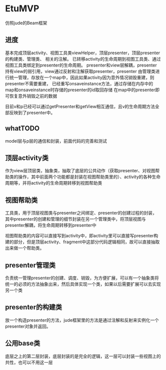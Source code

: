 # EtuMVP
仿照jude的Beam框架

## 进度
基本完成顶层activity、视图工具类viewHelper，顶层presenter，顶层presenter的构建类、管理类、
相关的注解。
已转移activity的生命周期到视图工具类、通过视图工具类绑定到presenter的生命周期。
presenter和view层解耦，presenter持有view的弱引用，view通过反射和注解获取presenter，presenter
由管理类进行统一管理，存放在一个map中，因此如果activity因为意外情况销毁重建，则presenter不需要重建，
已经重写onsaveinstance方法，通过存储在内存中的map和onsaveinstance时存储的presenter的id取回存储
在map中的presenter即可恢复意外销毁之前的数据

目前v和p已经可以通过getPresenter和getView相互通信，且v的生命周期方法全部反映到了presenter中。

## whatTODO
model层与p层的通信和封装，前面代码的完善和测试

## 顶层activity类

作为view层顶层类，抽象类，抽取了底层的公共动作（获取presenter、对视图帮助类的操作，其中前面两个功能都是封装在视图帮助类里的）、activity的各种生命周期等，并将activity的生命周期转移到视图帮助类

## 视图帮助类

工具类，用于顶层视图类与presenter之间绑定、presenter的创建过程的封装，其中presenter的创建和管理的细节封装在另一个管理类中，将顶层视图与presenter解耦，将生命周期转移到presenter中

视图帮助类的内容可以直接写到activity中，即activity里可以直接写presenter构建的部分，但是顶层activity、fragment中这部分代码逻辑相同，故可以直接抽取出来做一个帮助类。

## presenter管理类

负责统一管理presenter的创建、调度、销毁，为方便扩展，可以有一个抽象类将统一的必须的方法抽象出来，然后具体实现一个类，如果以后需要扩展可以去实现另一个类

## presenter的构建类

放一个构造presenter的方法，jude框架里的方法是通过注解和反射来实例化一个presenter对象并返回。

## 公用base类

底层之上的第二层封装，底层封装的是完全的逻辑，这一层可以封装一些视图上的共性，也可以不用这一层